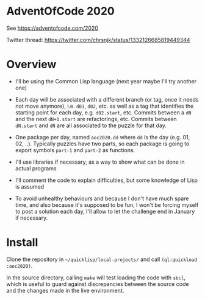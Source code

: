 # AdventOfCode 2020

See https://adventofcode.com/2020

Twitter thread: https://twitter.com/chrsnjk/status/1332126685819449344

# Overview

- I'll be using the Common Lisp language (next year maybe I'll try
  another one)

- Each day will be associated with a different branch (or tag, once it
  needs not move anymore), i.e. `d01`, `d02`, etc. as well as a tag
  that identifies the starting point for each day, e.g. `d02.start`,
  etc. Commits between a `dN` and the next `dN+1.start` are
  refactorings, etc. Commits between `dN.start` and `dN` are all
  associated to the puzzle for that day.

- One package per day, named `aoc2020.dd` where `dd` is the day (e.g.
  01, 02, ..). Typically puzzles have two parts, so each package is
  going to export symbols `part-1` and `part-2` as functions.

- I'll use libraries if necessary, as a way to show what can be done
  in actual programs

- I'll comment the code to explain difficulties, but some knowledge of
  Lisp is assumed

- To avoid unhealthy behaviours and because I don't have much spare
  time, and also because it's supposed to be fun, I won't be forcing
  myself to post a solution each day, I'll allow to let the challenge
  end in January if necessary.

# Install

Clone the repository in `~/quicklisp/local-projects/` and call
`(ql:quickload :aoc2020)`.

In the source directory, calling `make` will test loading the code
with `sbcl`, which is useful to guard against discrepancies between
the source code and the changes made in the live environment.
